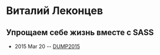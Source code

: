 # Виталий Леконцев

## Упрощаем себе жизнь вместе с SASS
- 2015 Mar 20 -- [DUMP2015](https://www.youtube.com/watch?v=M0ju61JCW4Y)    
